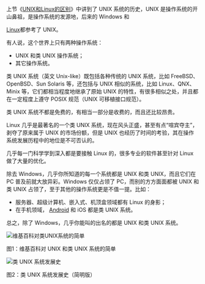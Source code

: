 上节《[UNIX和Linux的区别](http://c.biancheng.net/view/707.html)》中讲到了 UNIX 系统的历史，UNIX 是操作系统的开山鼻祖，是操作系统的发源地，后来的 Windows 和

[Linux](http://c.biancheng.net/linux_tutorial/)都参考了 UNIX。

  


  


有人说，这个世界上只有两种操作系统：

* UNIX 和类 UNIX 操作系统；
* 其它操作系统。

  


类 UNIX 系统（英文 Unix-like）既包括各种传统的 UNIX 系统，比如 FreeBSD、OpenBSD、Sun Solaris 等，还包括与 UNIX 相似的系统，比如 Linux、QNX、Minix 等，它们都相当程度地继承了原始 UNIX 的特性，有很多相似之处，并且都在一定程度上遵守 POSIX 规范（UNIX 可移植接口规范）。

  


  


类 UNIX 系统不都是免费的，有相当一部分是收费的，而且还比较昂贵。

  


  


Linux 几乎是最著名的一个类 UNIX 系统，现在风头正盛，甚至有点“喧宾夺主”，剥夺了原来属于 UNIX 的市场份额，但是 UNIX 也经历了时间的考验，其在操作系统发展历程中的地位是不可否认的。

  


  


几乎每一门科学学到深入都是要接触 Linux 的，很多专业的软件甚至针对 Linux 做了大量的优化。

  


  


除去 Windows，几乎你所知道的每一个系统都是 UNIX 和类 UNIX，而且它们在 PC 普及前就大放异彩。Windows 仅仅占领了 PC，而别的方方面面都被 UNIX 和类 UNIX 占领了，至于其他的操作系统更是不值一提。比如：

* 服务器、超级计算机、嵌入式、机顶盒领域都有 Linux 的身影；
* 在手机领域，
  [Android](http://c.biancheng.net/android/)
  和 iOS 都是类 UNIX 系统。

  


总之，除了 Windows，几乎你能叫的出名的都是 UNIX 和类 UNIX 系统。

  


  


![](http://c.biancheng.net/uploads/allimg/190305/1-1Z305132R0558.gif "维基百科对类UNIX系统的简单")

  


图1：维基百科对 UNIX 和类 UNIX 系统的简单

  


  


![](http://c.biancheng.net/uploads/allimg/190305/1-1Z30513305D57.gif "类 UNIX 系统发展史")

  


图2：类 UNIX 系统发展史（简明版）

